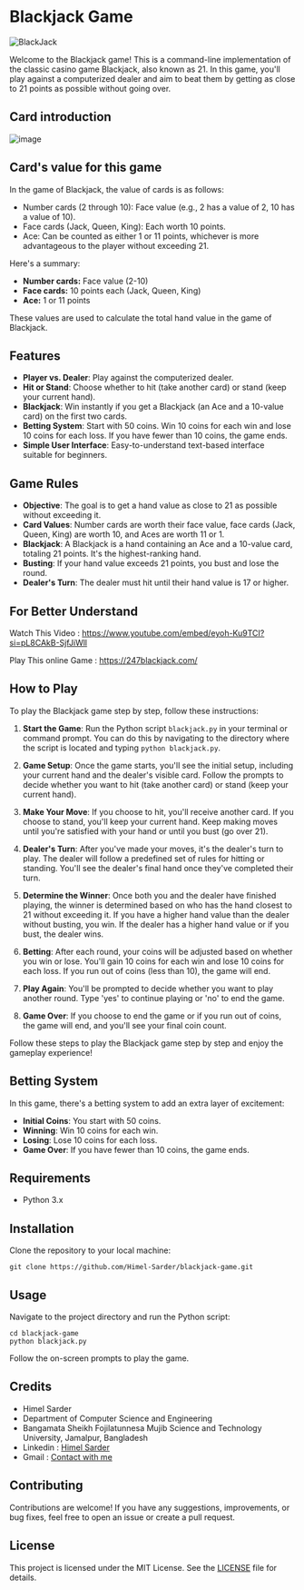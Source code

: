# Blackjack Game
![BlackJack](https://github.com/Himel-Sarder/BlackJack-Game/assets/143216886/3e8eefcb-3aa2-4103-aa59-3745ea43d7f7)

Welcome to the Blackjack game! This is a command-line implementation of the classic casino game Blackjack, also known as 21. In this game, you'll play against a computerized dealer and aim to beat them by getting as close to 21 points as possible without going over.



## Card introduction   
![image](https://github.com/Himel-Sarder/BlackJack-Game/assets/143216886/f1d59f0c-087f-4fcc-8402-97270f92898d)

## Card's value for this game   
In the game of Blackjack, the value of cards is as follows:

- Number cards (2 through 10): Face value (e.g., 2 has a value of 2, 10 has a value of 10).
- Face cards (Jack, Queen, King): Each worth 10 points.
- Ace: Can be counted as either 1 or 11 points, whichever is more advantageous to the player without exceeding 21.

Here's a summary:

- **Number cards:** Face value (2-10)
- **Face cards:** 10 points each (Jack, Queen, King)
- **Ace:** 1 or 11 points

These values are used to calculate the total hand value in the game of Blackjack.

## Features

- **Player vs. Dealer**: Play against the computerized dealer.
- **Hit or Stand**: Choose whether to hit (take another card) or stand (keep your current hand).
- **Blackjack**: Win instantly if you get a Blackjack (an Ace and a 10-value card) on the first two cards.
- **Betting System**: Start with 50 coins. Win 10 coins for each win and lose 10 coins for each loss. If you have fewer than 10 coins, the game ends.
- **Simple User Interface**: Easy-to-understand text-based interface suitable for beginners.
## Game Rules

- **Objective**: The goal is to get a hand value as close to 21 as possible without exceeding it.
- **Card Values**: Number cards are worth their face value, face cards (Jack, Queen, King) are worth 10, and Aces are worth 11 or 1.
- **Blackjack**: A Blackjack is a hand containing an Ace and a 10-value card, totaling 21 points. It's the highest-ranking hand.
- **Busting**: If your hand value exceeds 21 points, you bust and lose the round.
- **Dealer's Turn**: The dealer must hit until their hand value is 17 or higher.

## For Better Understand 
Watch This Video : 
https://www.youtube.com/embed/eyoh-Ku9TCI?si=pL8CAkB-SjfJiWll

Play This online Game : 
https://247blackjack.com/

## How to Play

To play the Blackjack game step by step, follow these instructions:

1. **Start the Game**: Run the Python script `blackjack.py` in your terminal or command prompt. You can do this by navigating to the directory where the script is located and typing `python blackjack.py`.

2. **Game Setup**: Once the game starts, you'll see the initial setup, including your current hand and the dealer's visible card. Follow the prompts to decide whether you want to hit (take another card) or stand (keep your current hand).

3. **Make Your Move**: If you choose to hit, you'll receive another card. If you choose to stand, you'll keep your current hand. Keep making moves until you're satisfied with your hand or until you bust (go over 21).

4. **Dealer's Turn**: After you've made your moves, it's the dealer's turn to play. The dealer will follow a predefined set of rules for hitting or standing. You'll see the dealer's final hand once they've completed their turn.

5. **Determine the Winner**: Once both you and the dealer have finished playing, the winner is determined based on who has the hand closest to 21 without exceeding it. If you have a higher hand value than the dealer without busting, you win. If the dealer has a higher hand value or if you bust, the dealer wins.

6. **Betting**: After each round, your coins will be adjusted based on whether you win or lose. You'll gain 10 coins for each win and lose 10 coins for each loss. If you run out of coins (less than 10), the game will end.

7. **Play Again**: You'll be prompted to decide whether you want to play another round. Type 'yes' to continue playing or 'no' to end the game.

8. **Game Over**: If you choose to end the game or if you run out of coins, the game will end, and you'll see your final coin count.

Follow these steps to play the Blackjack game step by step and enjoy the gameplay experience!
## Betting System

In this game, there's a betting system to add an extra layer of excitement:

- **Initial Coins**: You start with 50 coins.
- **Winning**: Win 10 coins for each win.
- **Losing**: Lose 10 coins for each loss.
- **Game Over**: If you have fewer than 10 coins, the game ends.


## Requirements

- Python 3.x

## Installation

Clone the repository to your local machine:

```
git clone https://github.com/Himel-Sarder/blackjack-game.git
```

## Usage

Navigate to the project directory and run the Python script:

```
cd blackjack-game
python blackjack.py
```

Follow the on-screen prompts to play the game.

## Credits   
- Himel Sarder
- Department of Computer Science and Engineering
- Bangamata Sheikh Fojilatunnesa Mujib Science and Technology University, Jamalpur, Bangladesh
- Linkedin : [Himel Sarder](https://www.linkedin.com/in/himel-sarder/)
- Gmail : [Contact with me](info.himelcse@gmail.com)

## Contributing

Contributions are welcome! If you have any suggestions, improvements, or bug fixes, feel free to open an issue or create a pull request.

## License

This project is licensed under the MIT License. See the [LICENSE](LICENSE) file for details.
